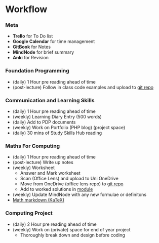 # Workflow

### Meta

* **Trello** for To Do list
* **Google Calendar** for time management
* **GitBook** for Notes
* **MindNode** for brief summary
* **Anki** for Revision

### Foundation Programming

* \(daily\) 1 Hour pre reading ahead of time 
* \(post-lecture\) Follow in class code examples and upload to [git repo](https://github.com/AdnanTech/UniversityOfSussex)

### Communication and Learning Skills

* \(daily\) 1 Hour pre reading ahead of time 
* \(weekly\) Learning Diary Entry \(500 words\)
* \(daily\) Add to PDP documents
* \(weekly\) Work on Portfolio \(PHP blog\) \(project space\)
* \(daily\) 30 mins of Study Skills Hub reading

### Maths For Computing

* \(daily\) 1 Hour pre reading ahead of time
* \(post-lecture\) Write up notes
* \(weekly\) Worksheet
  * Answer and Mark worksheet
  * Scan \(Office Lens\) and upload to Uni OneDrive
  * Move from OneDrive \(office lens repo\) to [git repo](https://github.com/AdnanTech/maths-for-computing-worksheets)
  * Add to worked solutions in [module](foundation-year/foundation-year-modules/autumn/mathematics-for-computing-1/)
* \(weekly\) Update MindNode with any new formulae or definitons
* [Math markdown \(KaTeX\)](https://katex.org/docs/supported.html)

### Computing Project

* \(daily\) 2 Hour pre reading ahead of time
* \(weekly\) Work on \(private\) space for end of year project
  * Thoroughly break down and design before coding

